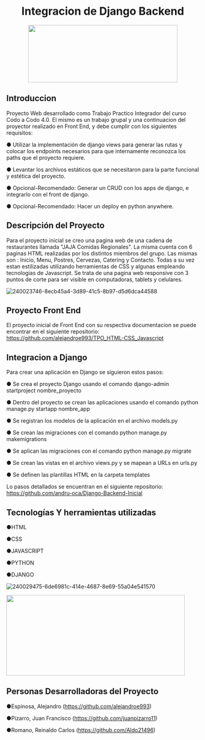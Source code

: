 <h1 align="center"> Integracion de Django Backend </h1>

<p align="center"> <img src ="https://github.com/alejandroe993/DJango_TIF/assets/95320686/ac81ed8d-e4d2-4c15-ae55-fd42162fd49b" width="390" height="150"> </p>

## Introduccion
Proyecto Web desarrollado como Trabajo Practico Integrador del curso Codo a Codo 4.0. El mismo es un trabajo grupal y una continuacion del proyector realizado en Front End, y debe cumplir con los siguientes requisitos:

● Utilizar la implementación de django views para generar las rutas y colocar los endpoints necesarios para que internamente reconozca los paths  que el proyecto requiere.

● Levantar los archivos estáticos que se necesitaron para la parte funcional y estética del proyecto.

● Opcional-Recomendado: Generar un CRUD con los apps de django, e integrarlo con el front de django.

● Opcional-Recomendado: Hacer un deploy en python anywhere.


## Descripción del Proyecto
Para el proyecto inicial se creo una pagina web de una cadena de restaurantes llamada "JAJA Comidas Regionales". La misma cuenta con 6 paginas HTML realizadas por los distintos miembros del grupo. Las mismas son : Inicio, Menu, Postres, Cervezas, Catering y Contacto. Todas a su vez estan estilizadas utilizando herramientas de CSS y algunas empleando tecnologias de Javascript. Se trata de una pagina web responsive con 3 puntos de corte para ser visible en computadoras, tablets y celulares.

![240023746-8ecb45a4-3d89-41c5-8b97-d5d6dca44588](https://github.com/alejandroe993/DJango_TIF/assets/95320686/250e8d85-ecc5-4afd-9248-030ac0f6f2c9)


## Proyecto Front End
El proyecto inicial de Front End con su respectiva documentacion se puede encontrar en el siguiente repositorio: https://github.com/alejandroe993/TPO_HTML-CSS_Javascript



## Integracion a Django

Para crear una aplicación en Django se siguieron estos pasos:

● Se crea el proyecto Django usando el comando django-admin startproject nombre_proyecto

● Dentro del proyecto se crean las aplicaciones usando el comando python manage.py startapp nombre_app

● Se registran los modelos de la aplicación en el archivo models.py

● Se crean las migraciones con el comando python manage.py makemigrations

● Se aplican las migraciones con el comando python manage.py migrate

● Se crean las vistas en el archivo views.py y se mapean a URLs en urls.py

● Se definen las plantillas HTML en la carpeta templates

Lo pasos detallados se encuentran en el siguiente repositorio: https://github.com/andru-oca/Django-Backend-Inicial


## Tecnologías Y herramientas utilizadas

 ●HTML
 
 ●CSS
 
 ●JAVASCRIPT

 ●PYTHON

 ●DJANGO
 
 ![240029475-6de6981c-414e-4687-8e69-55a04e541570](https://github.com/alejandroe993/DJango_TIF/assets/95320686/8f02dacc-8a75-4f18-aad8-4d883e308e6f)


<p> <img src ="https://github.com/alejandroe993/DJango_TIF/assets/95320686/d804cb3f-717b-4d41-9b35-01d678b92c4a" width="466" height="210"> </p>

## Personas Desarrolladoras del Proyecto
●Espinosa, Alejandro (https://github.com/alejandroe993)

●Pizarro, Juan Francisco (https://github.com/juanpizarro11)

●Romano, Reinaldo Carlos (https://github.com/Aldo21496)
